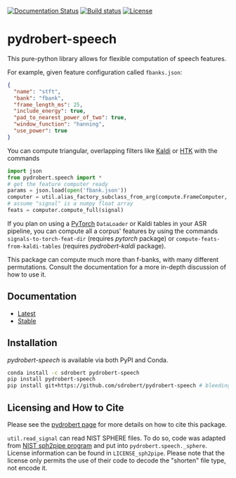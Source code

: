 [![Documentation Status](https://readthedocs.org/projects/pydrobert-speech/badge/?version=latest)](https://pydrobert-speech.readthedocs.io/en/latest/?badge=latest)
[![Build status](https://ci.appveyor.com/api/projects/status/abn39mww84fydxqe/branch/master?svg=true)](https://ci.appveyor.com/project/sdrobert/pydrobert-speech/branch/master)
[![License](https://img.shields.io/badge/License-Apache%202.0-blue.svg)](https://opensource.org/licenses/Apache-2.0)

# pydrobert-speech

This pure-python library allows for flexible computation of speech features.

For example, given feature configuration called `fbanks.json`:

``` json
{
  "name": "stft",
  "bank": "fbank",
  "frame_length_ms": 25,
  "include_energy": true,
  "pad_to_nearest_power_of_two": true,
  "window_function": "hanning",
  "use_power": true
}
```

You can compute triangular, overlapping filters like
[Kaldi](http://kaldi-asr.org/) or [HTK](http://htk.eng.cam.ac.uk/) with the
commands

``` python
import json
from pydrobert.speech import *
# get the feature computer ready
params = json.load(open('fbank.json'))
computer = util.alias_factory_subclass_from_arg(compute.FrameComputer, params)
# assume "signal" is a numpy float array
feats = computer.compute_full(signal)
```

If you plan on using a [PyTorch](https://pytorch.org) `DataLoader` or Kaldi
tables in your ASR pipeline, you can compute all a corpus' features by
using the commands `signals-to-torch-feat-dir` (requires *pytorch* package)
or `compute-feats-from-kaldi-tables` (requires *pydrobert-kaldi* package).

This package can compute much more than f-banks, with many different
permutations. Consult the documentation for a more in-depth discussion of how
to use it.

## Documentation

- [Latest](https://pydrobert-speech.readthedocs.io/en/latest/)
- [Stable](https://pydrobert-speech.readthedocs.io/en/stable/)

## Installation

_pydrobert-speech_ is available via both PyPI and Conda.

``` sh
conda install -c sdrobert pydrobert-speech
pip install pydrobert-speech
pip install git+https://github.com/sdrobert/pydrobert-speech # bleeding edge
```

## Licensing and How to Cite

Please see the [pydrobert page](https://github.com/sdrobert/pydrobert) for more
details on how to cite this package.

`util.read_signal` can read NIST SPHERE files. To do so, code was adapted from
[NIST sph2pipe
program](https://www.ldc.upenn.edu/language-resources/tools/sphere-conversion-tools)
and put into `pydrobert.speech._sphere`. License information can be found in
`LICENSE_sph2pipe`. Please note that the license only permits the use of their
code to decode the "shorten" file type, not encode it.
